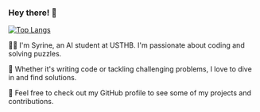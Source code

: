 ### Hey there! 👋

[![Top Langs](https://github-readme-stats.vercel.app/api/top-langs/?username=Syrina-Akai&layout=compact&theme=vision-friendly-dark)](https://github.com/anuraghazra/github-readme-stats)


👩‍💻 I'm Syrine, an AI student at USTHB. I'm passionate about coding and solving puzzles.

🧩 Whether it's writing code or tackling challenging problems, I love to dive in and find solutions.

🚀 Feel free to check out my GitHub profile to see some of my projects and contributions.

<!--
**Syrina-Akai/Syrina-Akai** is a ✨ _special_ ✨ repository because its `README.md` (this file) appears on your GitHub profile.

Here are some ideas to get you started:

- 🔭 I’m currently working on ...
- 🌱 I’m currently learning ...
- 👯 I’m looking to collaborate on ...
- 🤔 I’m looking for help with ...
- 💬 Ask me about ...
- 📫 How to reach me: ...
- 😄 Pronouns: ...
- ⚡ Fun fact: ...
- 
-->
